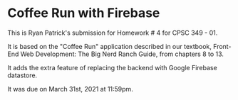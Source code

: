# Coffee Run with Firebase

This is Ryan Patrick's submission for Homework # 4 for CPSC 349 - 01.

It is based on the "Coffee Run" application described in our textbook, Front-End Web Development: The Big Nerd Ranch Guide, from chapters 8 to 13.

It adds the extra feature of replacing the backend with Google Firebase datastore.

It was due on March 31st, 2021 at 11:59pm.